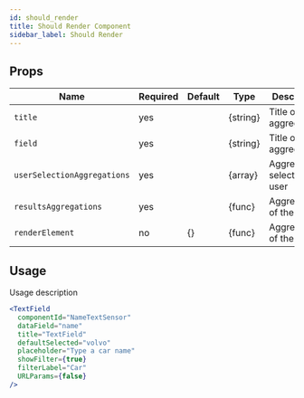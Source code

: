 ```yaml
---
id: should_render
title: Should Render Component
sidebar_label: Should Render
---
```


## Props

| Name                          | Required  | Default       | Type      | Description             |
| ------------------------------|-----------|---------------| ----------|-------------|
| ``title``                     | yes       |               | {string}  | Title of the aggregator |
| ``field``                     | yes       |               | {string}  | Title of the aggregator |
| ``userSelectionAggregations`` | yes       |               | {array}   | Aggregations selected by user |
| ``resultsAggregations``       | yes       |               | {func}    | Aggregations of the results |
| ``renderElement``             | no        | {}            | {func}    | Aggregations of the results |


## Usage

Usage description 
```jsx
<TextField
  componentId="NameTextSensor"
  dataField="name"
  title="TextField"
  defaultSelected="volvo"
  placeholder="Type a car name"
  showFilter={true}
  filterLabel="Car"
  URLParams={false}
/>
```